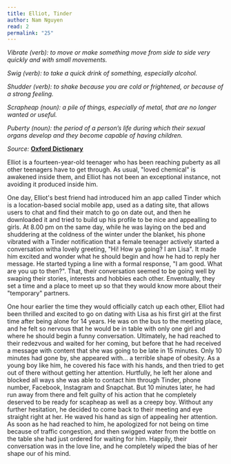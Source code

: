 ```yaml
---
title: Elliot, Tinder
author: Nam Nguyen
read: 2
permalink: "25"
---
```

*Vibrate (verb): to move or make something move from side to side very quickly and with small movements.* 

*Swig (verb): to take a quick drink of something, especially alcohol.*

*Shudder (verb): to shake because you are cold or frightened, or because of a strong feeling.* 

*Scrapheap (noun): a pile of things, especially of metal, that are no longer wanted or useful.*

*Puberty (noun): the period of a person’s life during which their sexual organs develop and they become capable of having children.* 


_Source:_ [**Oxford Dictionary**](https://www.oxfordlearnersdictionaries.com/)


Elliot is a fourteen-year-old teenager who has been reaching puberty as all other teenagers have to get through. As usual, "loved chemical" is awakened inside them, and Elliot has not been an exceptional instance, not avoiding it produced inside him.

One day, Elliot's best friend had introduced him an app called Tinder which is a location-based social mobile app, used as a dating site, that allows users to chat and find their match to go on date out, and then he downloaded it and tried to build up his profile to be nice and appealling to girls. At 8.00 pm on the same day, while he was laying on the bed and shuddering at the coldness of the winter under the blanket, his phone vibrated with a Tinder notification that a female teenager actively started a conversation witha lovely greeting, "Hi! How ya going? I am Lisa".  It made him excited and wonder what he should begin and how he had to reply her message. He started typing a line with a formal response, "I am good. What are you up to then?". That, their conversation seemed to be going well by swaping their stories, interests and hobbies each other. Enventually, they set a time and a place to meet up so that they would know more about their "temporary" partners.

One hour earlier the time they would officially catch up each other, Elliot had been thrilled and excited to go on dating with Lisa as his first girl at the first time after being alone for 14 years. He was on the bus to the meeting place, and he felt so nervous that he would be in table with only one girl and where he should begin a funny conversation. Ultimately, he had reached to their redezvous and waited for her coming, but before that he had received a message with content that she was going to be late in 15 minutes. Only 10 minutes had gone by, she appeared with... a terrible shape of obesity. As a young boy like him, he covered his face with his hands, and then tried to get out of there without getting her attention. Hurtfully, he left her alone and blocked all ways  she was able to contact him through Tinder, phone number, Facebook, Instagram and Snapchat. But 10 minutes later, he had run away from there and felt guilty of his action that he completely deserved to be ready for scapheap as well as a creepy boy. Without any further hesitation, he decided to come back to their meeting and eye straight right at her. He waved his hand as sign of appealing her attention. As soon as he had reached to him, he apologized for not being on time because of traffic congestion, and then swigged water from the bottle on the table she had just ordered for waiting for him. Happily, their conversation was in the love line, and he completely wiped the bias of her shape our of his mind.
